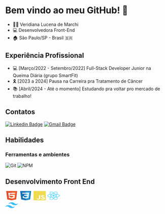 # Bem vindo ao meu GitHub! 👋
- 👩🏻 Veridiana Lucena de Marchi
- 💻 Desenvolvedora Front-End
- 🏠 São Paulo/SP - Brasil 🇧🇷

## Experiência Profissional
- 💻 [Março/2022 - Setembro/2022] Full-Stack Developer Junior na Queima Diária (grupo SmartFit)
- 🎗️ [2023 a 2024] Pausa na Carreira pra Tratamento de Câncer
- 📚 [Abril/2024 - Até o momento] Estudando pra voltar pro mercado de trabalho! 

## Contatos
[![Linkedin Badge](https://img.shields.io/badge/LinkedIn-VeridianaLucena-blue?style=flat-square&logo=Linkedin&logoColor=white&link=https://www.linkedin.com/in/veridiana-lucena/)](https://www.linkedin.com/in/veridiana-lucena/)
[![Gmail Badge](https://img.shields.io/badge/-veridianalucena@gmail.com-c14438?style=flat-square&logo=Gmail&logoColor=white&link=mailto:veridianalucena@gmail.com)](mailto:veridianalucena@gmail.com)

## Habilidades
### Ferramentas e ambientes
<img alt="Git" src="https://img.shields.io/badge/Git-F05032.svg?style=for-the-badge&logo=git&logoColor=white" /> <img alt="NPM" src="https://img.shields.io/badge/NPM-CB3837.svg?style=for-the-badge&logo=npm&logoColor=white" />
## Desenvolvimento Front End
<a href = "https://developer.mozilla.org/en-US/docs/Web/HTML"><img align="center" alt="HTML" height="30" width="40" src="https://raw.githubusercontent.com/devicons/devicon/master/icons/html5/html5-original.svg"></a>
<a href = "https://developer.mozilla.org/en-US/docs/Web/CSS"><img align="center" alt="CSS" height="30" width="40" src="https://raw.githubusercontent.com/devicons/devicon/master/icons/css3/css3-original.svg"></a>
<a href = "https://developer.mozilla.org/en-US/docs/Web/JavaScript"><img align="center" alt="JavaScript" height="30" width="40" src="https://raw.githubusercontent.com/devicons/devicon/master/icons/javascript/javascript-plain.svg"></a>
<a href = "https://legacy.reactjs.org/docs/getting-started.html"><img align="center" alt="ReactJS" height="30" width="40" src="https://raw.githubusercontent.com/devicons/devicon/master/icons/react/react-original.svg"></a>
<br>
<a href = "https://v2.tailwindcss.com/docs"><img align="center" alt="TailWindCSS" height="30" width="40" src="https://raw.githubusercontent.com/devicons/devicon/master/icons/tailwindcss/tailwindcss-original.svg"></a>


